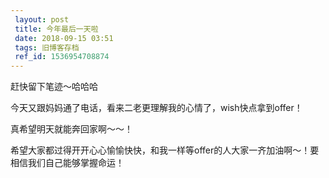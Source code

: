 ```yaml
---
 layout: post
 title: 今年最后一天啦
 date: 2018-09-15 03:51
 tags: 旧博客存档
 ref_id: 1536954708874
---
```

赶快留下笔迹～哈哈哈



今天又跟妈妈通了电话，看来二老更理解我的心情了，wish快点拿到offer！



真希望明天就能奔回家啊～～！



希望大家都过得开开心心愉愉快快，和我一样等offer的人大家一齐加油啊～！要相信我们自己能够掌握命运！

